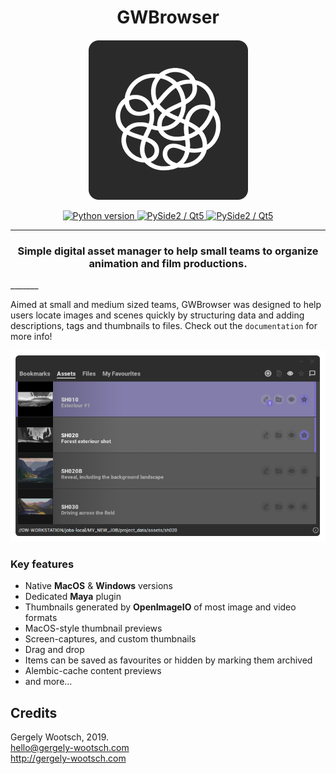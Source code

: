 <center> <h1>GWBrowser</h1> </center>
<p align="center">
 <img src="./gwbrowser/rsc/custom.png" alt="GWBrowser"/>
</p>

<p align="center">
    <a href="http://gergely-wootsch.com">
        <img src="https://img.shields.io/badge/Python-2.7-lightgrey.svg"
             alt="Python version">
    </a>
    <a href="http://gergely-wootsch.com">
        <img src="https://img.shields.io/badge/Qt-5.6%2B-lightgrey.svg"
             alt="PySide2 / Qt5">
    </a>
    <a href="http://gergely-wootsch.com">
        <img src="https://img.shields.io/badge/platform-windows%20%7C%20osx-lightgray.svg"
             alt="PySide2 / Qt5">
    </a>
</p>

_______
<center> <h3>Simple digital asset manager to help small teams to organize animation and film productions.</h3> </center>
_______


Aimed at small and medium sized teams, GWBrowser was designed to help users locate images and scenes quickly by structuring data and adding descriptions, tags and thumbnails to files. Check out the ``documentation`` for more info!

<p align="center">
 <img src="./gwbrowser/rsc/banner.png" alt="GWBrowser"/>
</p>


### Key features

* Native **MacOS** & **Windows** versions
* Dedicated **Maya** plugin
* Thumbnails generated by **OpenImageIO** of most image and video formats
* MacOS-style thumbnail previews
* Screen-captures, and custom thumbnails
* Drag and drop
* Items can be saved as favourites or hidden by marking them archived
* Alembic-cache content previews
* and more...

## Credits
Gergely Wootsch, 2019.  
hello@gergely-wootsch.com  
http://gergely-wootsch.com
